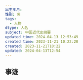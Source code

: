 ```yaml
---
出生年月: 
性别: 男
tags:
  - 人物
dtype: 人名
subject: 中国近代史纲要
updated time: 2024-04-13 12:53:49
created time: 2023-11-21 10:22:20
created: 2023-11-21T10:22
updated: 2024-04-13T12:54
---
```

## 事迹
